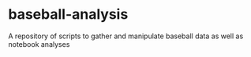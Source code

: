 # baseball-analysis
A repository of scripts to gather and manipulate baseball data as well as notebook analyses

